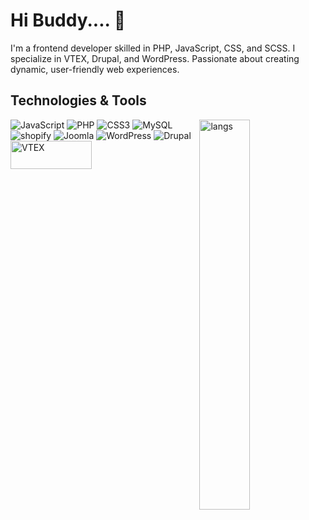 
# Hi Buddy.... 👋

I'm a frontend developer skilled in PHP, JavaScript, CSS, and SCSS. I specialize in VTEX, Drupal, and WordPress. Passionate about creating dynamic, user-friendly web experiences.


## Technologies & Tools
![JavaScript](https://img.shields.io/badge/javascript-%23323330.svg?style=for-the-badge&logo=javascript&logoColor=%23F7DF1E)
![PHP](https://img.shields.io/badge/php-%23777BB4.svg?style=for-the-badge&logo=php&logoColor=white)
![CSS3](https://img.shields.io/badge/css3-%231572B6.svg?style=for-the-badge&logo=css3&logoColor=white)
![MySQL](https://img.shields.io/badge/mysql-4479A1.svg?style=for-the-badge&logo=mysql&logoColor=white)
<img alt="langs" align="right" width="40%" src="https://github-readme-stats.vercel.app/api/top-langs/?username=oscar9010&layout=compact"/>
![shopify](https://img.shields.io/badge/shopify-8DB543?style=for-the-badge&logo=Shopify&logoColor=white)
![Joomla](https://img.shields.io/badge/joomla-%235091CD.svg?style=for-the-badge&logo=joomla&logoColor=white)
![WordPress](https://img.shields.io/badge/WordPress-%23117AC9.svg?style=for-the-badge&logo=WordPress&logoColor=white)
![Drupal](https://img.shields.io/badge/drupal-%230678BE.svg?style=for-the-badge&logo=drupal&logoColor=white)<br>
<img src="https://github.com/oscar9010/oscar9010/assets/78940358/cf429506-f624-40cd-a143-e389c20fda4b" alt="VTEX" width="130" height="45"/>



<!--
**oscar9010/oscar9010** is a ✨ _special_ ✨ repository because its `README.md` (this file) appears on your GitHub profile.

Here are some ideas to get you started:

- 🔭 I’m currently working on ...
- 🌱 I’m currently learning ...
- 👯 I’m looking to collaborate on ...
- 🤔 I’m looking for help with ...
- 💬 Ask me about ...
- 📫 How to reach me: ...
- 😄 Pronouns: ...
- ⚡ Fun fact: ...
-->
